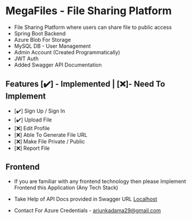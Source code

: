 # MegaFiles - File Sharing Platform

- File Sharing Platform where users can share file to public access
- Spring Boot Backend
- Azure Blob For Storage
- MySQL DB - User Management
- Admin Account  (Created Programmatically)
- JWT Auth
- Added Swagger API Documentation

## Features  [✔️] - Implemented | [❌]- Need To Implement
- [✔️]  Sign Up / Sign In
- [✔️]  Upload File
- [❌]  Edit Profile
- [❌]  Able To Generate File URL
- [❌]  Make File Private / Public
- [❌]  Report File

## Frontend 
- If you are familiar with any frontend technology then please Implement Frontend this Application (Any Tech Stack)

- Take Help of API Docs provided in Swagger URL [Localhost]((http://localhost:8080/swagger-ui/index.html))
 
- Contact For Azure Credentials - arjunkadama29@gmail.com